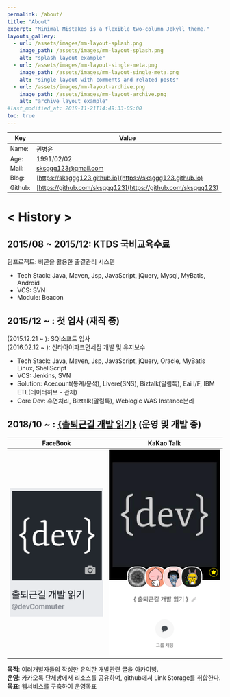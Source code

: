 ```yaml
---
permalink: /about/
title: "About"
excerpt: "Minimal Mistakes is a flexible two-column Jekyll theme."
layouts_gallery:
  - url: /assets/images/mm-layout-splash.png
    image_path: /assets/images/mm-layout-splash.png
    alt: "splash layout example"
  - url: /assets/images/mm-layout-single-meta.png
    image_path: /assets/images/mm-layout-single-meta.png
    alt: "single layout with comments and related posts"
  - url: /assets/images/mm-layout-archive.png
    image_path: /assets/images/mm-layout-archive.png
    alt: "archive layout example"
#last_modified_at: 2018-11-21T14:49:33-05:00
toc: true
---
```


|Key|Value|
|---|-----|
|Name:|   권병윤  |
|Age: |1991/02/02  |
|Mail:| sksggg123@gmail.com  |
|Blog:|[https://sksggg123.github.io](https://sksggg123.github.io)  |
|Github:| [https://github.com/sksggg123](https://github.com/sksggg123)|

# < History >

## 2015/08 ~ 2015/12: KTDS 국비교육수료
팀프로젝트: 비콘을 활용한 출결관리 시스템  
  * Tech Stack: Java, Maven, Jsp, JavaScript, jQuery, Mysql, MyBatis, Android
  * VCS: SVN
  * Module: Beacon

## 2015/12 ~ : 첫 입사 (재직 중)
(2015.12.21 ~ ):  SQI소프트 입사  
(2016.02.12 ~ ): 신라아이파크면세점 개발 및 유지보수    
  * Tech Stack: Java, Maven, Jsp, JavaScript, jQuery, Oracle, MyBatis Linux, ShellScript
  * VCS: Jenkins, SVN
  * Solution: Acecount(통계/분석), Livere(SNS), Biztalk(알림톡), Eai I/F, IBM ETL(데이터허브 - 관제)
  * Core Dev: 휴면처리, Biztalk(알림톡), Weblogic WAS Instance분리

## 2018/10 ~ : [{출퇴근길 개발 읽기}](https://www.facebook.com/devCommuter/) (운영 및 개발 중) 

|FaceBook|KaKao Talk|
|--------|----------|
|![facebook](/assets/images/aboutMe/facebook_dev_reading.png)|![kakao](/assets/images/aboutMe/kakao_dev_reading.png)|

**목적**: 여러개발자들의 작성한 유익한 개발관련 글을 아카이빙.  
**운영**: 카카오톡 단체방에서 리소스를 공유하며, github에서 Link Storage를 취합한다.  
**목표**: 웹서비스를 구축하여 운영목표
